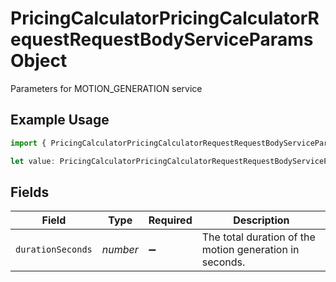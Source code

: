 # PricingCalculatorPricingCalculatorRequestRequestBodyServiceParamsObject

Parameters for MOTION_GENERATION service

## Example Usage

```typescript
import { PricingCalculatorPricingCalculatorRequestRequestBodyServiceParamsObject } from "@leonardo-ai/sdk/sdk/models/operations";

let value: PricingCalculatorPricingCalculatorRequestRequestBodyServiceParamsObject = {};
```

## Fields

| Field                                                   | Type                                                    | Required                                                | Description                                             |
| ------------------------------------------------------- | ------------------------------------------------------- | ------------------------------------------------------- | ------------------------------------------------------- |
| `durationSeconds`                                       | *number*                                                | :heavy_minus_sign:                                      | The total duration of the motion generation in seconds. |